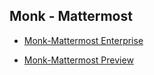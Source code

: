 ## Monk - Mattermost
 

* [Monk-Mattermost Enterprise](https://github.com/kaganmersin/monk-mattermost/tree/main/mattermost-enterprise)

* [Monk-Mattermost Preview](https://github.com/kaganmersin/monk-mattermost/tree/main/mattermost-preview)
